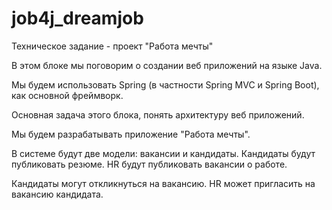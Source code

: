 # job4j_dreamjob

Техническое задание - проект "Работа мечты"

В этом блоке мы поговорим о создании веб приложений на языке Java.

Мы будем использовать Spring (в частности Spring MVC и Spring Boot), как основной фреймворк.

Основная задача этого блока, понять архитектуру веб приложений.

Мы будем разрабатывать приложение "Работа мечты".

В системе будут две модели: вакансии и кандидаты. Кандидаты будут публиковать резюме. HR будут публиковать вакансии о работе.

Кандидаты могут откликнуться на вакансию. HR может пригласить на вакансию кандидата.